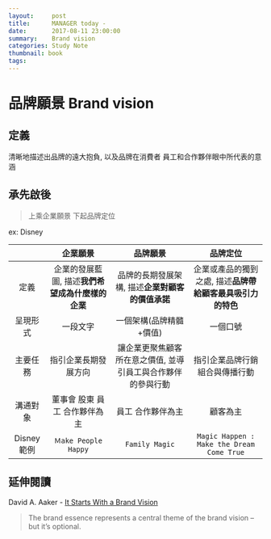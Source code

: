 ```yaml
---
layout:     post
title:      MANAGER today - 
date:       2017-08-11 23:00:00
summary:    Brand vision
categories: Study Note 
thumbnail: book
tags:
---
```


品牌願景 Brand vision
===

## 定義 
清晰地描述出品牌的遠大抱負, 以及品牌在消費者 員工和合作夥伴眼中所代表的意涵

## 承先啟後 
>上乘企業願景 下起品牌定位

ex: Disney

| | 企業願景 | 品牌願景 | 品牌定位 |
|:------:|:------:|:-------:|:-----:|
|定義|企業的發展藍圖, 描述**我們希望成為什麼樣的企業**|品牌的長期發展架構, 描述**企業對顧客的價值承諾**|企業或產品的獨到之處, 描述**品牌帶給顧客最具吸引力的特色**|
|呈現形式|一段文字|一個架構(品牌精髓+價值)|一個口號|
|主要任務|指引企業長期發展方向|讓企業更聚焦顧客所在意之價值, 並導引員工與合作夥伴的參與行動|指引企業品牌行銷組合與傳播行動|
|溝通對象|董事會 股東 員工 合作夥伴為主|員工 合作夥伴為主|顧客為主|
|Disney範例|`Ｍake People Happy`|`Family Magic`|`Magic Happen : Make the Dream Come True`|

## 延伸閱讀 
David A. Aaker - [It Starts With a Brand Vision](https://www.prophet.com/thinking/2014/03/185-it-starts-with-a-brand-vision/) 
> The brand essence represents a central theme of the brand vision – but it’s optional.



